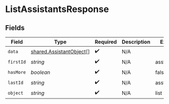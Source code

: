 # ListAssistantsResponse


## Fields

| Field                                                                     | Type                                                                      | Required                                                                  | Description                                                               | Example                                                                   |
| ------------------------------------------------------------------------- | ------------------------------------------------------------------------- | ------------------------------------------------------------------------- | ------------------------------------------------------------------------- | ------------------------------------------------------------------------- |
| `data`                                                                    | [shared.AssistantObject](../../../sdk/models/shared/assistantobject.md)[] | :heavy_check_mark:                                                        | N/A                                                                       |                                                                           |
| `firstId`                                                                 | *string*                                                                  | :heavy_check_mark:                                                        | N/A                                                                       | asst_abc123                                                               |
| `hasMore`                                                                 | *boolean*                                                                 | :heavy_check_mark:                                                        | N/A                                                                       | false                                                                     |
| `lastId`                                                                  | *string*                                                                  | :heavy_check_mark:                                                        | N/A                                                                       | asst_abc456                                                               |
| `object`                                                                  | *string*                                                                  | :heavy_check_mark:                                                        | N/A                                                                       | list                                                                      |